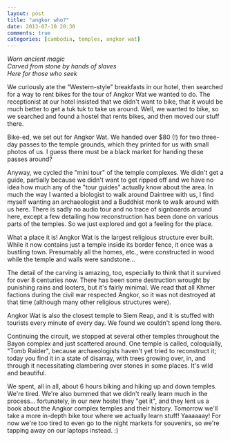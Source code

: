 ```yaml
---
layout: post
title: "angkor who?"
date: 2013-07-10 20:30
comments: true
categories: [cambodia, temples, angkor wat]
---
```


<em>Worn ancient magic<br/>
Carved from stone by hands of slaves<br/>
Here for those who seek</em>

We curiously ate the "Western-style" breakfasts in our hotel, then searched for a way to rent bikes for the tour of Angkor Wat we wanted to do.  The receptionist at our hotel insisted that we didn't want to bike, that it would be much better to get a tuk tuk to take us around.  Well, we wanted to bike, so we searched and found a hostel that rents bikes, and then moved our stuff there.

Bike-ed, we set out for Angkor Wat.  We handed over $80 (!) for two three-day passes to the temple grounds, which they printed for us with small photos of us.  I guess there must be a black market for handing these passes around?

Anyway, we cycled the "mini tour" of the temple complexes.  We didn't get a guide, partially because we didn't want to get ripped off and we have no idea how much any of the "tour guides" actually know about the area.  In much the way I wanted a biologist to walk around Daintree with us, I find myself wanting an archaeologist and a Buddhist monk to walk around with us here.  There is sadly no audio tour and no trace of signboards around here, except a few detailing how reconstruction has been done on various parts of the temples.  So we just explored and got a feeling for the place.

What a place it is!  Angkor Wat is the largest religious structure ever built.  While it now contains just a temple inside its border fence, it once was a bustling town.  Presumably all the homes, etc., were constructed in wood while the temple and walls were sandstone...

The detail of the carving is amazing, too, especially to think that it survived for over 8 centuries now.  There has been some destruction wrought by punishing rains and looters, but it's fairly minimal.  We read that all Khmer factions during the civil war respected Angkor, so it was not destroyed at that time (although many other religious structures were).

Angkor Wat is also the closest temple to Siem Reap, and it is stuffed with tourists every minute of every day.  We found we couldn't spend long there.

Continuing the circuit, we stopped at several other temples throughout the Bayon complex and just scattered around.  One temple is called, coloquially, "Tomb Raider", because archaeologists haven't yet tried to reconstruct it; today you find it in a state of disarray, with trees growing over, in, and through it necessitating clambering over stones in some places.  It's wild and beautiful.

We spent, all in all, about 6 hours biking and hiking up and down temples.  We're tired.  We're also bummed that we didn't really learn much in the process... fortunately, in our new hostel they "get it", and they lent us a book about the Angkor complex temples and their history.  Tomorrow we'll take a more in-depth bike tour where we actually learn stuff!  Yaaaaaay!  For now we're too tired to even go to the night markets for souvenirs, so we're tapping away on our laptops instead.  :)
